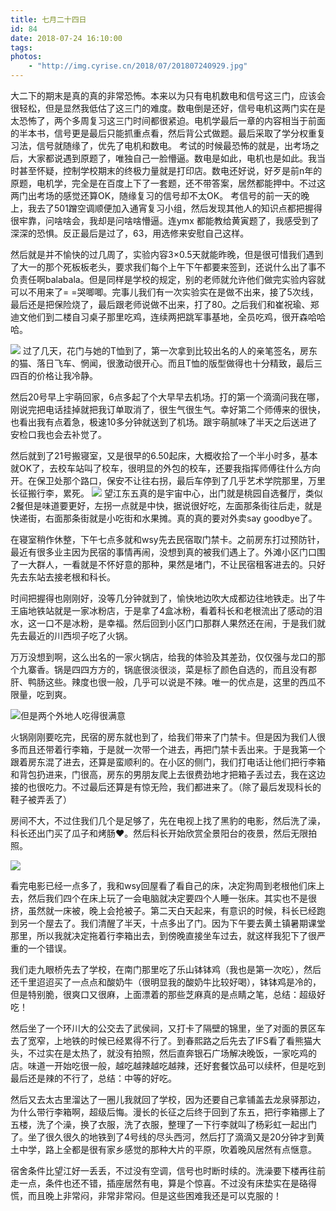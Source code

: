 ```yaml
---
title: 七月二十四日
id: 84
date: 2018-07-24 16:10:00
tags:
photos:
    - "http://img.cyrise.cn/2018/07/201807240929.jpg"
---
```

 大二下的期末是真的真的非常恐怖。本来以为只有电机数电和信号这三门，应该会很轻松，但是显然我低估了这三门的难度。数电倒是还好，信号电机这两门实在是太恐怖了，两个多周复习这三门时间都很紧迫。电机学最后一章的内容相当于前面的半本书，信号更是最后只能抓重点看，然后背公式做题。最后采取了学分权重复习法，信号就随缘了，优先了电机和数电。
考试的时候最恐怖的就是，出考场之后，大家都说遇到原题了，唯独自己一脸懵逼。数电是如此，电机也是如此。我当时甚至怀疑，控制学校期末的终极力量就是打印店。数电还好说，好歹是前n年的原题，电机学，完全是在百度上下了一套题，还不带答案，居然都能押中。不过这两门出考场的感觉还算OK，随缘复习的信号却不太OK。
考信号的前一天的晚上，我去了501蹭空调顺便加入通宵复习小组，然后发现其他人的知识点都把握得很牢靠，问啥啥会，我却是问啥啥懵逼。连ymx 都能教给黄寅题了，我感受到了深深的恐惧。反正最后是过了，63，用选修来安慰自己这样。

然后就是并不愉快的过几周了，实验内容3×0.5天就能昨晚，但是很可惜我们遇到了大一的那个死板板老头，要求我们每个上午下午都要来签到，还说什么出了事不负责任啊balabala。但是同样是学校的规定，别的老师就允许他们做完实验内容就可以不用来了= =哭唧唧。完事儿我们有一次实验实在是做不出来，接了5次线，最后还是把保险烧了，最后跟老师说做不出来，打了80。之后我们和崔祝瑜、郑迪文他们到二楼自习桌子那里吃鸡，连续两把跳军事基地，全员吃鸡，很开森哈哈哈。

![](http://img.cyrise.cn/2018/07/20180724161708.jpg)
过了几天，花门与她的T恤到了，第一次拿到比较出名的人的亲笔签名，房东的猫、落日飞车、惘闻，很激动很开心。而且T恤的版型做得也十分精致，最后三四百的价格让我冷静。

然后20号早上宇萌回家，6点多起了个大早早去机场。打的第一个滴滴问我在哪，刚说完把电话挂掉就把我订单取消了，很生气很生气。幸好第二个师傅来的很快，也看出我有点着急，极速10多分钟就送到了机场。跟宇萌腻味了半天之后送进了安检口我也会去补觉了。

然后就到了21号搬寝室，又是很早的6.50起床，大概收拾了一个半小时多，基本就OK了，去校车站叫了校车，很明显的外包的校车，还要我指挥师傅往什么方向开。在保卫处那个路口，保安不让往右拐，最后车停到了几乎艺术学院那里，万里长征搬行李，累死。
![](http://img.cyrise.cn/2018/07/20180724162452.jpg)
望江东五真的是宇宙中心，出门就是桃园自选餐厅，类似2餐但是味道要更好，左拐一点就是中快，据说很好吃，左面那条街往后走，就是快递街，右面那条街就是小吃街和水果摊。真的真的要对外卖say goodbye了。

在寝室稍作休整，下午七点多就和wsy先去民宿取门禁卡。之前房东打过预防针，最近有很多业主因为民宿的事情再闹，没想到真的被我们遇上了。外滩小区门口围了一大群人，一看就是不怀好意的那种，果然是堵门，不让民宿租客进去的。只好先去东站去接老根和科长。

时间把握得也刚刚好，没等几分钟就到了，愉快地边吹大成都边往地铁走。出了牛王庙地铁站就是一家冰粉店，于是拿了4盒冰粉，看着科长和老根流出了感动的泪水，这一口不是冰粉，是幸福。然后回到小区门口那群人果然还在闹，于是我们就先去最近的川西坝子吃了火锅。

万万没想到啊，这么出名的一家火锅店，给我的体验及其差劲，仅仅强与龙口的那个九寨香。锅是四四方方的，锅底很淡很淡，菜是标了颜色自选的，而且没有郡肝、鸭肠这些。辣度也很一般，几乎可以说是不辣。唯一的优点是，这里的西瓜不限量，吃到爽。

![但是两个外地人吃得很满意](http://img.cyrise.cn/2018/07/20180724162429.jpg)

火锅刚刚要吃完，民宿的房东就也到了，给我们带来了门禁卡。但是因为我们人很多而且还带着行李箱，于是就一次带一个进去，再把门禁卡丢出来。于是我第一个跟着房东混了进去，还算是蛮顺利的。在小区的侧门，我们打电话让他们把行李箱和背包扔进来，门很高，房东的男朋友爬上去很费劲地才把箱子丢过去，我在这边接的也很吃力。不过最后还算是有惊无险，我们都进来了。（除了最后发现科长的鞋子被弄丢了）

房间不大，不过住我们几个是足够了，先在电视上找了黑豹的电影，然后洗了澡，科长还出门买了瓜子和烤肠❤。然后科长开始欣赏全景阳台的夜景，然后无限拍照。

![](http://img.cyrise.cn/2018/07/20180724162634.jpg)

看完电影已经一点多了，我和wsy回屋看了看自己的床，决定狗周到老根他们床上去，然后我们四个在床上玩了一会电脑就决定要四个人睡一张床。其实也不是很挤，虽然就一床被，晚上会抢被子。第二天白天起来，有意识的时候，科长已经跑到另一个屋去了。我们清醒了半天，十点多出了门。因为下午要去黄土镇暑期课堂那里，所以我就决定拖着行李箱出去，到傍晚直接坐车过去，就这样我犯下了很严重的一个错误。

我们走九眼桥先去了学校，在南门那里吃了乐山钵钵鸡（我也是第一次吃），然后还千里迢迢买了一点点和酸奶牛（很明显我的酸奶牛比较好喝），钵钵鸡是冷的，但是特别脆，很爽口又很麻，上面漂着的那些芝麻真的是点睛之笔，总结：超级好吃！

然后坐了一个环川大的公交去了武侯祠，又打卡了隔壁的锦里，坐了对面的景区车去了宽窄，上地铁的时候已经累得不行了。到春熙路之后先去了IFS看了看熊猫大头，不过实在是太热了，就没有拍照，然后直奔银石广场解决晚饭，一家吃鸡的店。味道一开始吃很一般，越吃越辣越吃越辣，还好套餐饮品可以续杯，但是吃到最后还是辣的不行了，总结：中等的好吃。

然后又去太古里溜达了一圈儿我就回了学校，因为还要自己拿铺盖去龙泉驿那边，为什么带行李箱啊，超级后悔。漫长的长征之后终于回到了东五，把行李箱挪上了五楼，洗了个澡，换了衣服，洗了衣服，整理了一下行李就叫了杨彩虹一起出门了。坐了很久很久的地铁到了4号线的尽头西河，然后打了滴滴又是20分钟才到黄土中学，路上全都是很有家乡感觉的那种大片的平原，吹着晚风居然有点惬意。

宿舍条件比望江好一丢丢，不过没有空调，信号也时断时续的。洗澡要下楼再往前走一点，条件也还不错，插座居然有电，算是个惊喜。不过没有床垫实在是硌得慌，而且晚上非常闷，非常非常闷。但是这些困难我还是可以克服的！